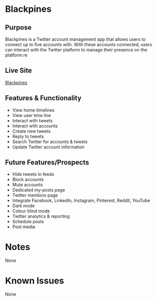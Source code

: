 # Blackpines

## Purpose
Blackpines is a Twitter account management app that allows users to connect up to five accounts with. With these accounts connected, users can interact with the Twitter platform to manage their presence on the platform.re

## Live Site
[Blackpines](http://www.blackpines.co.uk/)

## Features & Functionality
 - View home timelines
 - View user time line
 - Interact with tweets
 - Interact with accounts
 - Create new tweets
 - Reply to tweets
 - Search Twitter for accounts & tweets
 - Update Twitter account information

## Future Features/Prospects
 - Hide tweets in feeds
 - Block accounts
 - Mute accounts
 - Dedicated my-posts page
 - Twitter mentions page
 - Integrate Facebook, LinkedIn, Instagram, Pinterest, Reddit, YouTube
 - Dark mode
 - Colour blind mode
 - Twitter analytics & reporting
 - Schedule posts
 - Post media
 
 # Notes
 None
 
 # Known Issues
 None
